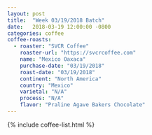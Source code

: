 ```yaml
---
layout: post
title:  "Week 03/19/2018 Batch"
date:   2018-03-19 12:00:00 -0800
categories: coffee
coffee-roasts:
  - roaster: "SVCR Coffee"
    roaster-url: "https://svcrcoffee.com"
    name: "Mexico Oaxaca"
    purchase-date: "03/19/2018"
    roast-date: "03/19/2018"
    continent: "North America"
    country: "Mexico"
    varietal: "N/A"
    process: "N/A"
    flavor: "Praline Agave Bakers Chocolate"
---
```


{% include coffee-list.html %}
